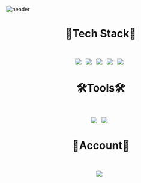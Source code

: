 ![header](https://capsule-render.vercel.app/api?type=waving&color=timeAuto&height=300&section=header&text=capsule%20render&fontSize=90)

<h1 align="center"><b>🌹Tech Stack🌹</b></h1></br>

<p align="center">
<img src="https://img.shields.io/badge/JavaScript-F7DF1E?style=flat-badge&logo=JavaScript&logoColor=white"/></a> &nbsp
<img src="https://img.shields.io/badge/HTML5-E34F26?style=flat-badge&logo=HTML5&logoColor=white"/></a> &nbsp 
<img src="https://img.shields.io/badge/CSS3-1572B6?style=flat-badge&logo=CSS3&logoColor=white"/></a> &nbsp
<img src="https://img.shields.io/badge/Vue-4FC08D?style=flat-badge&logo=Vue.js&logoColor=white"/></a> &nbsp
<img src="https://img.shields.io/badge/React-61DAFB?style=flat-badge&logo=React&logoColor=white"/></a> &nbsp

<h1 align="center"><b>🛠Tools🛠</b></h1></br>

<p align="center">
<img src="https://img.shields.io/badge/visualstudiocode-007ACC?style=flat-badge&logo=visualstudiocode&logoColor=white"/> &nbsp
<img src="https://img.shields.io/badge/git-F05032?style=flat-badge&logo=git&logoColor=white"/> &nbsp

<h1 align="center"><b>💎Account💎</b></h1></br>

<p align="center">
<a href="https://github.com/JeongWuk"><img src="https://img.shields.io/badge/github-181717?style=flat-badge&logo=github&logoColor=white"/></a> &nbsp
